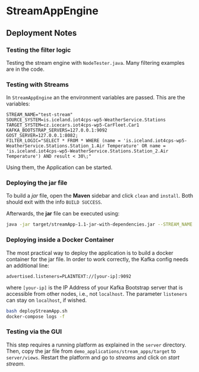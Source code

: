 # StreamAppEngine

## Deployment Notes

### Testing the filter logic

Testing the stream engine with `NodeTester.java`. 
Many filtering examples are in the code.


### Testing with Streams

In `StreamAppEngine` an the environment variables are passed.
This are the variables:
```
STREAM_NAME="test-stream"
SOURCE_SYSTEM=is.iceland.iot4cps-wp5-WeatherService.Stations
TARGET_SYSTEM=cz.icecars.iot4cps-wp5-CarFleet.Car1
KAFKA_BOOTSTRAP_SERVERS=127.0.0.1:9092
GOST_SERVER=127.0.0.1:8082;
FILTER_LOGIC="SELECT * FROM * WHERE (name = 'is.iceland.iot4cps-wp5-WeatherService.Stations.Station_1.Air Temperature' OR name = 'is.iceland.iot4cps-wp5-WeatherService.Stations.Station_2.Air Temperature') AND result < 30\;"
```

Using them, the Application can be started.


### Deploying the jar file

To build a *jar* file, open the **Maven** sidebar and click 
`clean` and `install`. Both should exit with the info `BUILD SUCCESS`.

Afterwards, the **jar** file can be executed using:
```bash
java -jar target/streamApp-1.1-jar-with-dependencies.jar --STREAM_NAME test-jar --SOURCE_SYSTEM is.iceland.iot4cps-wp5-WeatherService.Stations --TARGET_SYSTEM cz.icecars.iot4cps-wp5-CarFleet.Car1 --KAFKA_BOOTSTRAP_SERVERS 127.0.0.1:9092 --GOST_SERVER 127.0.0.1:8082 --FILTER_LOGIC "SELECT * FROM * WHERE (name = 'is.iceland.iot4cps-wp5-WeatherService.Stations.Station_1.Air Temperature' OR name = 'is.iceland.iot4cps-wp5-WeatherService.Stations.Station_2.Air Temperature') AND result < 30;"
```

### Deploying inside a Docker Container

The most practical way to deploy the application is to build a docker container for the jar file.
In order to work correctly, the Kafka config needs an additional line:

```
advertised.listeners=PLAINTEXT://[your-ip]:9092
```
where `[your-ip]` is the IP Address of your Kafka Bootstrap server that is accessible from other nodes,
i.e., not `localhost`. The parameter `listeners` can stay on `localhost`, if wished. 

```bash
bash deployStreamApp.sh 
docker-compose logs -f
```

### Testing via the GUI

This step requires a running platform as explained in the `server` directory.
Then, copy the jar file from `demo_applications/stream_apps/target` to `server/views`.
Restart the platform and go to *streams* and click on *start stream*.

